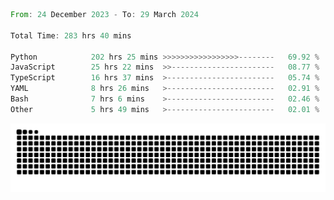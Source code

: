 <!--START_SECTION:waka-->

```rust
From: 24 December 2023 - To: 29 March 2024

Total Time: 283 hrs 40 mins

Python            202 hrs 25 mins >>>>>>>>>>>>>>>>>--------   69.92 %
JavaScript        25 hrs 22 mins  >>-----------------------   08.77 %
TypeScript        16 hrs 37 mins  >------------------------   05.74 %
YAML              8 hrs 26 mins   >------------------------   02.91 %
Bash              7 hrs 6 mins    >------------------------   02.46 %
Other             5 hrs 49 mins   >------------------------   02.01 %
```

<!--END_SECTION:waka-->


<picture>
  <source media="(prefers-color-scheme: dark)" srcset="https://raw.githubusercontent.com/jeerawut97/jeerawut97/output/github-contribution-grid-snake.svg">
  <img alt="github contribution grid snake animation" src="https://raw.githubusercontent.com/jeerawut97/jeerawut97/output/github-contribution-grid-snake.svg">
</picture>

